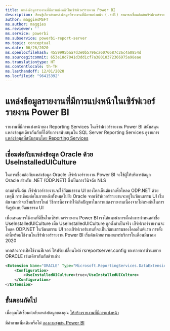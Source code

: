 ```yaml
---
title: แหล่งข้อมูลรายงานที่มีการแบ่งหน้าในเซิร์ฟเวอร์รายงาน Power BI
description: เรียนรู้เกี่ยวกับแหล่งข้อมูลที่รายงานที่มีการแบ่งหน้า (.rdl) สามารถเชื่อมต่อกับเซิร์ฟเวอร์รายงาน Power BI
author: maggiesMSFT
ms.author: maggies
ms.reviewer: ''
ms.service: powerbi
ms.subservice: powerbi-report-server
ms.topic: conceptual
ms.date: 06/26/2020
ms.openlocfilehash: 4559995baa7d3e0b5796ca6076687c26c4a0854d
ms.sourcegitcommit: 653e18d7041d3dd1cf7a38010372366975a98eae
ms.translationtype: HT
ms.contentlocale: th-TH
ms.lasthandoff: 12/01/2020
ms.locfileid: "96415392"
---
```

# <a name="paginated-report-data-sources--in-power-bi-report-server"></a>แหล่งข้อมูลรายงานที่มีการแบ่งหน้าในเซิร์ฟเวอร์รายงาน Power BI
รายงานที่มีการแบ่งหน้าของ Reporting Services ในเซิร์ฟเวอร์รายงาน Power BI สนับสนุนแหล่งข้อมูลเดียวกันกับที่ได้รับการสนับสนุนใน SQL Server Reporting Services ดูรายการ [แหล่งข้อมูลที่สนับสนุนโดย Reporting Services](/sql/reporting-services/report-data/data-sources-supported-by-reporting-services-ssrs)

## <a name="connect-to-oracle-data-sources-with-useinstalleduiculture"></a>เชื่อมต่อกับแหล่งข้อมูล Oracle ด้วย UseInstalledUICulture

ในการเชื่อมต่อกับแหล่งข้อมูล Oracle เซิร์ฟเวอร์รายงาน Power BI จะใช้ผู้ให้บริการข้อมูล Oracle สำหรับ .NET (ODP.NET) ซึ่งเป็นการวินิจฉัย NLS

ตามค่าเริ่มต้น เซิร์ฟเวอร์รายงานจะใช้วัฒนธรรม UI ของไคลเอ็นต์แรกเพื่อโหลด ODP.NET  ด้วยเหตุนี้ การเชื่อมต่อในภายหลังทั้งหมดไปยัง Oracle จากเซิร์ฟเวอร์รายงานจะอยู่ในวัฒนธรรม UI เริ่มต้นจนกว่าจะเริ่มบริการใหม่  วิธีการนี้อาจทำให้เกิดปัญหาในการแสดงรายงานเนื่องจากไม่ตรงกันในการจัดรูปแบบวัฒนธรรม UI

เพื่อเสนอการใช้งานที่ดีขึ้นในเซิร์ฟเวอร์รายงาน Power BI เราได้แนะนำการตั้งค่าการกำหนดค่าชื่อ UseInstalledUICulture เมื่อ UseInstalledUICulture ถูกตั้งค่าเป็นจริง เซิร์ฟเวอร์รายงานจะโหลด ODP.NET ในวัฒนธรรม UI ของเซิร์ฟเวอร์แทนที่จะเป็นวัฒนธรรมของไคลเอ็นต์แรก
การตั้งค่านี้พร้อมใช้งานในเซิร์ฟเวอร์รายงาน Power BI เริ่มต้นด้วยการเผยแพร่บริการในเดือนมีนาคม 2020

หากต้องการเปิดใช้งานฟีเจอร์ ให้ปรับเปลี่ยนไฟล์ rsreportserver.config ของรายการส่วนขยาย ORACLE เช่นเดียวกันกับด้านล่าง
```xml
<Extension Name="ORACLE" Type="Microsoft.ReportingServices.DataExtensions.OracleClientConnectionWrapper,Microsoft.ReportingServices.DataExtensions">
    <Configuration>
        <UseInstalledUICulture>true</UseInstalledUICulture>
    </Configuration>
</Extension>
```

## <a name="next-steps"></a>ขั้นตอนถัดไป
เมื่อคุณได้เชื่อมต่อกับแหล่งข้อมูลของคุณ [ให้สร้างรายงานที่มีการแบ่งหน้า](quickstart-create-paginated-report.md)  


มีคำถามเพิ่มเติมหรือไม่ [ลองถามชุมชน Power BI](https://community.powerbi.com/)